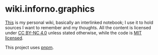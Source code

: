 # wiki.inforno.graphics
[This][wiki] is my personal wiki, basically an interlinked notebook;
I use it to hold sources I want to remember and my thoughts.
All the content is licensed under [CC BY-NC 4.0][cc] unless stated otherwise,
while the code is [MIT licensed](LICENSE).

[wiki]: https://wiki.inforno.graphics
[cc]: https://creativecommons.org/licenses/by-nc/4.0/deed.en

This project uses [pnpm][pnpm].

[pnpm]: https://pnpm.io